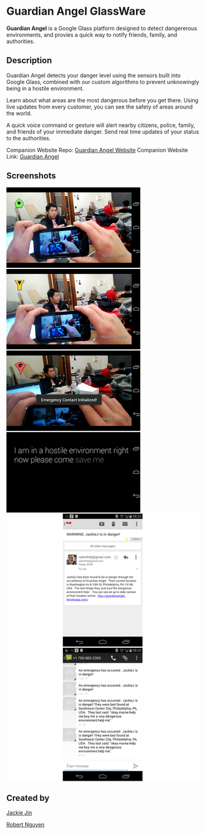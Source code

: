 Guardian Angel GlassWare
=====
**Guardian Angel** is a Google Glass platform designed to detect dangererous environments, and provies a quick way to notify friends, family, and authorities.

Description
------
Guardian Angel detects your danger level using the sensors built into Google Glass, combined with our custom algorithms to prevent unknowingly being in a hostile environment.

Learn about what areas are the most dangerous before you get there. Using live updates from every customer, you can see the safety of areas around the world.

A quick voice command or gesture will alert nearby citizens, police, family, and friends of your immediate danger. Send real time updates of your status to the authorities.

Companion Website Repo: [Guardian Angel Website](https://github.com/Zephoku/GuardianAngelWeb)
Companion Website Link: [Guardian Angel](http://guardianangel.herokuapp.com)

Screenshots
-----
[![screenshot1](https://github.com/CloudClown/GuardianAngel/blob/master/examples/example1_thumb.png?raw=true "Guardian Angel Screenshot 1")](https://github.com/CloudClown/GuardianAngel/blob/master/examples/example1.png)
[![screenshot2](https://github.com/CloudClown/GuardianAngel/blob/master/examples/example2_thumb.png?raw=true "Guardian Angel Screenshot 2")](https://github.com/CloudClown/GuardianAngel/blob/master/examples/example2.png)
[![screenshot3](https://github.com/CloudClown/GuardianAngel/blob/master/examples/example3_thumb.png?raw=true "Guardian Angel Screenshot 3")](https://github.com/CloudClown/GuardianAngel/blob/master/examples/example3.png)
[![screenshot3](https://github.com/CloudClown/GuardianAngel/blob/master/examples/example4_thumb.png?raw=true "Guardian Angel Screenshot 4")](https://github.com/CloudClown/GuardianAngel/blob/master/examples/example4.png)
[![screenshot3](https://github.com/CloudClown/GuardianAngel/blob/master/examples/email_thumb.png?raw=true "Guardian Angel Screenshot 5")](https://github.com/CloudClown/GuardianAngel/blob/master/examples/email.png)
[![screenshot3](https://github.com/CloudClown/GuardianAngel/blob/master/examples/text_thumb.png?raw=true "Guardian Angel Screenshot 6")](https://github.com/CloudClown/GuardianAngel/blob/master/examples/text.png)


Created by
-----
[Jackie Jin](https://github.com/CloudClown)

[Robert Nguyen](https://github.com/Zephoku)

